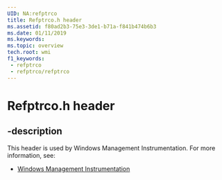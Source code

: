 ```yaml
---
UID: NA:refptrco
title: Refptrco.h header
ms.assetid: f80ad2b3-75e3-3de1-b71a-f841b474b6b3
ms.date: 01/11/2019
ms.keywords: 
ms.topic: overview
tech.root: wmi
f1_keywords:
 - refptrco
 - refptrco/refptrco
---
```


# Refptrco.h header


## -description

This header is used by Windows Management Instrumentation. For more information, see:

- [Windows Management Instrumentation](../_wmi/index.md)

